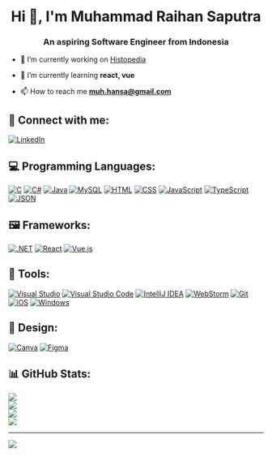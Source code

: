 <h1 align="center">Hi 👋, I'm Muhammad Raihan Saputra</h1>
<h3 align="center">An aspiring Software Engineer from Indonesia</h3>

- 🔭 I’m currently working on [Histopedia](https://github.com/HansaMuh/Histopedia)

- 🌱 I’m currently learning **react, vue**

<!-- - 👨‍💻 All of my projects are available at [https://lorem.ipsum.com/](https://lorem.ipsum.com/)-->

- 📫 How to reach me **muh.hansa@gmail.com**

<!-- - 📄 Know about my experiences [https://lorem.ipsum.com/](https://lorem.ipsum.com/)-->

## 📱 Connect with me:
[![LinkedIn](https://img.shields.io/badge/LinkedIn-0A66C2?logo=linkedin&logoColor=fff)](https://linkedin.com/in/muh-raihan-saputra)

## 💻 Programming Languages:
[![C](https://img.shields.io/badge/C-00599C?logo=c&logoColor=white)](https://www.cprogramming.com/)
[![C#](https://custom-icon-badges.demolab.com/badge/C%23-%23239120.svg?logo=cshrp&logoColor=white)](https://dotnet.microsoft.com/en-us/languages/csharp)
[![Java](https://img.shields.io/badge/Java-%23ED8B00.svg?logo=openjdk&logoColor=white)](https://www.java.com/)
[![MySQL](https://img.shields.io/badge/MySQL-4479A1?logo=mysql&logoColor=fff)](https://www.mysql.com/)
[![HTML](https://img.shields.io/badge/HTML-%23E34F26.svg?logo=html5&logoColor=white)](https://www.w3.org/html/)
[![CSS](https://img.shields.io/badge/CSS-1572B6?logo=css3&logoColor=fff)](https://www.w3schools.com/css/)
[![JavaScript](https://img.shields.io/badge/JavaScript-F7DF1E?logo=javascript&logoColor=000)](https://developer.mozilla.org/en-US/docs/Web/JavaScript)
[![TypeScript](https://img.shields.io/badge/TypeScript-3178C6?logo=typescript&logoColor=fff)](https://www.typescriptlang.org/)
[![JSON](https://img.shields.io/badge/JSON-000?logo=json&logoColor=fff)](https://www.json.org/)

## 🖼️ Frameworks:
[![.NET](https://img.shields.io/badge/.NET-512BD4?logo=dotnet&logoColor=fff)](https://dotnet.microsoft.com/)
[![React](https://img.shields.io/badge/React-%2320232a.svg?logo=react&logoColor=%2361DAFB)](https://react.dev/)
[![Vue.js](https://img.shields.io/badge/Vue.js-4FC08D?logo=vuedotjs&logoColor=fff)](https://vuejs.org/)

## 🔧 Tools:
[![Visual Studio](https://custom-icon-badges.demolab.com/badge/Visual%20Studio-5C2D91.svg?&logo=visual-studio&logoColor=white)](https://visualstudio.microsoft.com/)
[![Visual Studio Code](https://custom-icon-badges.demolab.com/badge/Visual%20Studio%20Code-0078d7.svg?logo=vsc&logoColor=white)](https://code.visualstudio.com/)
[![IntelliJ IDEA](https://img.shields.io/badge/IntelliJIDEA-000000.svg?logo=intellij-idea&logoColor=white)](https://www.jetbrains.com/idea/)
[![WebStorm](https://img.shields.io/badge/WebStorm-000?logo=webstorm&logoColor=fff)](https://www.jetbrains.com/webstorm/)
[![Git](https://img.shields.io/badge/Git-F05032?logo=git&logoColor=fff)](#)
[![iOS](https://img.shields.io/badge/iOS-000000?&logo=apple&logoColor=white)](#)
[![Windows](https://custom-icon-badges.demolab.com/badge/Windows-0078D6?logo=windows11&logoColor=white)](#)

## 🎨 Design:
[![Canva](https://img.shields.io/badge/Canva-%2300C4CC.svg?&logo=Canva&logoColor=white)](https://www.canva.com/)
[![Figma](https://img.shields.io/badge/Figma-F24E1E?logo=figma&logoColor=white)](https://www.figma.com/)

## 📊 GitHub Stats:
<div style="display: flex; flex-wrap: wrap;">
  <div style="width: 100%;">
    <img src="https://github-readme-stats.vercel.app/api/top-langs/?username=HansaMuh&theme=tokyonight&hide_border=false&include_all_commits=true&count_private=true&layout=compact" />
  </div>
  <div style="width: 100%;">
    <img src="https://github-readme-stats.vercel.app/api?username=HansaMuh&theme=tokyonight&hide_border=false&include_all_commits=true&count_private=true" />
  </div>
  <div style="width: 100%;">
    <img src="https://github-readme-streak-stats.herokuapp.com/?user=HansaMuh&theme=tokyonight&hide_border=false" />
  </div>
  <div style="width: 100%;">
    <img src="https://github-readme-activity-graph.vercel.app/graph?username=HansaMuh&theme=tokyo-night" />
  </div>
</div>


---
[![](https://visitcount.itsvg.in/api?id=HansaMuh&icon=0&color=1)](https://visitcount.itsvg.in)
